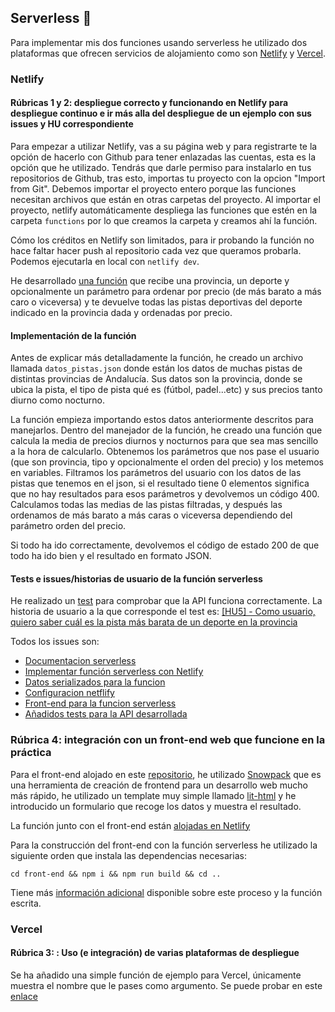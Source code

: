 ## Serverless :satellite:

Para implementar mis dos funciones usando serverless he utilizado dos plataformas que ofrecen servicios de alojamiento como son [Netlify](https://www.netlify.com/) y [Vercel](https://vercel.com/).

### Netlify

#### Rúbricas 1 y 2: despliegue correcto y funcionando en Netlify para despliegue continuo e ir más alla del despliegue de un ejemplo con sus issues y HU correspondiente
Para empezar a utilizar Netlify, vas a su página web y para registrarte te la opción de hacerlo con Github para tener enlazadas las cuentas, esta es la opción que he utilizado. Tendrás que darle permiso para instalarlo en tus repositorios de Github, tras esto, importas tu proyecto con la opcion "Import from Git". Debemos importar el proyecto entero porque las funciones necesitan archivos que están en otras carpetas del proyecto. Al importar el proyecto, netlify automáticamente despliega las funciones que estén en la carpeta `functions` por lo que creamos la carpeta y creamos ahí la función.

Cómo los créditos en Netlify son limitados, para ir probando la función no hace faltar hacer push al repositorio cada vez que queramos probarla. Podemos ejecutarla en local con `netlify dev`.

He desarrollado [una función](https://github.com/sergiocantero8/reserve-it/blob/master/functions/precio.js) que recibe una provincia, un deporte y opcionalmente un parámetro para ordenar por precio (de más barato a más caro o viceversa) y te devuelve todas las pistas deportivas del deporte indicado en la provincia dada y ordenadas por precio.

#### Implementación de la función
Antes de explicar más detalladamente la función, he creado un archivo llamada `datos_pistas.json` donde están los datos de muchas pistas de distintas provincias de Andalucía. Sus datos son la provincia, donde se ubica la pista, el tipo de pista qué es (fútbol, padel...etc) y sus precios tanto diurno como nocturno.

La función empieza importando estos datos anteriormente descritos para manejarlos. Dentro del manejador de la función, he creado una función que calcula la media de precios diurnos y nocturnos para que sea mas sencillo a la hora de calcularlo. Obtenemos los parámetros que nos pase el usuario (que son provincia, tipo y opcionalmente el orden del precio) y los metemos en variables. Filtramos los parámetros del usuario con los datos de las pistas que tenemos en el json, si el resultado tiene 0 elementos significa que no hay resultados para esos parámetros y devolvemos un código 400. Calculamos todas las medias de las pistas filtradas, y después las ordenamos de más barato a más caras o viceversa dependiendo del parámetro orden del precio.

Si todo ha ido correctamente, devolvemos el código de estado 200 de que todo ha ido bien y el resultado en formato JSON.

#### Tests e issues/historias de usuario de la función serverless

He realizado un [test](https://github.com/sergiocantero8/reserve-it/blob/master/test/test_API.js) para comprobar que la API funciona correctamente.
La historia de usuario a la que corresponde el test es: 
[[HU5] - Como usuario, quiero saber cuál es la pista más barata de un deporte en la provincia](https://github.com/sergiocantero8/reserve-it/issues/40)

Todos los issues son: 
- [Documentacion serverless](https://github.com/sergiocantero8/reserve-it/issues/42)
- [Implementar función serverless con Netlify](https://github.com/sergiocantero8/reserve-it/issues/43)
- [Datos serializados para la funcion](https://github.com/sergiocantero8/reserve-it/issues/44)
- [Configuracion netflify](https://github.com/sergiocantero8/reserve-it/issues/45)
- [Front-end para la funcion serverless](https://github.com/sergiocantero8/reserve-it/issues/46)
- [Añadidos tests para la API desarrollada](https://github.com/sergiocantero8/reserve-it/issues/48)


### Rúbrica 4: integración con un front-end web que funcione en la práctica
Para el front-end alojado en este [repositorio](https://github.com/sergiocantero8/reserve-it/tree/master/front-end), he utilizado [Snowpack](https://www.snowpack.dev/) que es una herramienta de creación de frontend para un desarrollo web mucho más rápido, he utilizado un template muy simple llamado [lit-html](https://lit-html.polymer-project.org/) y he introducido un formulario que recoge los datos y muestra el resultado.

La función junto con el front-end están [alojadas en Netlify](https://compara-precios.netlify.app/)

Para la construcción del front-end con la función serverless he utilizado la siguiente orden que instala las dependencias necesarias:
```
cd front-end && npm i && npm run build && cd ..
```

Tiene más [información adicional](https://github.com/sergiocantero8/reserve-it/blob/master/docs/git_config.md) disponible sobre este proceso y la función escrita.

### Vercel

#### Rúbrica 3: : Uso (e integración) de varias plataformas de despliegue
Se ha añadido una simple función de ejemplo para Vercel, únicamente muestra el nombre que le pases como argumento. Se puede probar en este [enlace](https://vercel-example-xi.vercel.app/api/ejemplo_vercel.js)
